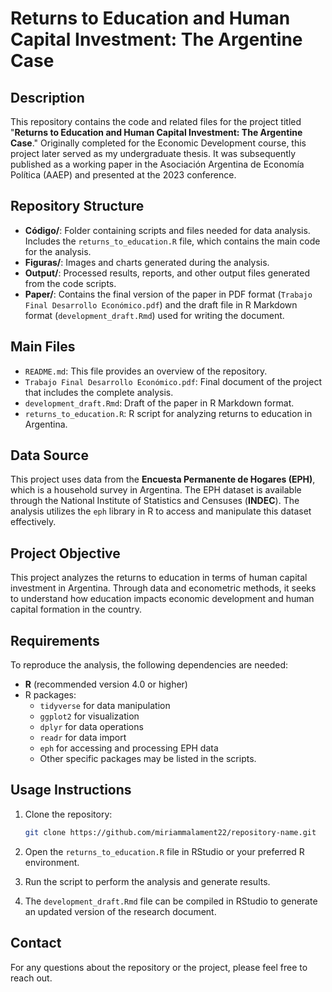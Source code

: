 # Returns to Education and Human Capital Investment: The Argentine Case

## Description

This repository contains the code and related files for the project titled "**Returns to Education and Human Capital Investment: The Argentine Case**." Originally completed for the Economic Development course, this project later served as my undergraduate thesis. It was subsequently published as a working paper in the Asociación Argentina de Economía Política (AAEP) and presented at the 2023 conference.

## Repository Structure

- **Código/**: Folder containing scripts and files needed for data analysis. Includes the `returns_to_education.R` file, which contains the main code for the analysis.
- **Figuras/**: Images and charts generated during the analysis.
- **Output/**: Processed results, reports, and other output files generated from the code scripts.
- **Paper/**: Contains the final version of the paper in PDF format (`Trabajo Final Desarrollo Económico.pdf`) and the draft file in R Markdown format (`development_draft.Rmd`) used for writing the document.

## Main Files

- `README.md`: This file provides an overview of the repository.
- `Trabajo Final Desarrollo Económico.pdf`: Final document of the project that includes the complete analysis.
- `development_draft.Rmd`: Draft of the paper in R Markdown format.
- `returns_to_education.R`: R script for analyzing returns to education in Argentina.

## Data Source

This project uses data from the **Encuesta Permanente de Hogares (EPH)**, which is a household survey in Argentina. The EPH dataset is available through the National Institute of Statistics and Censuses (**INDEC**). The analysis utilizes the `eph` library in R to access and manipulate this dataset effectively.

## Project Objective

This project analyzes the returns to education in terms of human capital investment in Argentina. Through data and econometric methods, it seeks to understand how education impacts economic development and human capital formation in the country.

## Requirements

To reproduce the analysis, the following dependencies are needed:

- **R** (recommended version 4.0 or higher)
- R packages:
  - `tidyverse` for data manipulation
  - `ggplot2` for visualization
  - `dplyr` for data operations
  - `readr` for data import
  - `eph` for accessing and processing EPH data
  - Other specific packages may be listed in the scripts.

## Usage Instructions

1. Clone the repository:
   ```bash
   git clone https://github.com/miriammalament22/repository-name.git
3. Open the `returns_to_education.R` file in RStudio or your preferred R environment.

4. Run the script to perform the analysis and generate results.

5. The `development_draft.Rmd` file can be compiled in RStudio to generate an updated version of the research document.

## Contact

For any questions about the repository or the project, please feel free to reach out.
